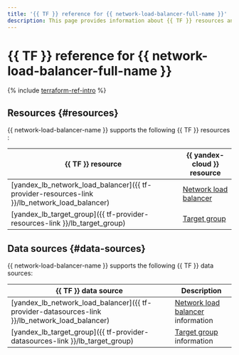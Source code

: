 ```yaml
---
title: '{{ TF }} reference for {{ network-load-balancer-full-name }}'
description: This page provides information about {{ TF }} resources and data sources supported by {{ network-load-balancer-name }}.
---
```


# {{ TF }} reference for {{ network-load-balancer-full-name }}

{% include [terraform-ref-intro](../_includes/terraform-ref-intro.md) %}

## Resources {#resources}

{{ network-load-balancer-name }} supports the following {{ TF }} resources :

| **{{ TF }} resource** | **{{ yandex-cloud }} resource** |
| --- | --- |
| [yandex_lb_network_load_balancer]({{ tf-provider-resources-link }}/lb_network_load_balancer) | [Network load balancer](./concepts/index.md) |
| [yandex_lb_target_group]({{ tf-provider-resources-link }}/lb_target_group) | [Target group](./concepts/target-resources.md) |

## Data sources {#data-sources}

{{ network-load-balancer-name }} supports the following {{ TF }} data sources:

| **{{ TF }} data source** | **Description** |
| --- | --- |
| [yandex_lb_network_load_balancer]({{ tf-provider-datasources-link }}/lb_network_load_balancer) | [Network load balancer](./concepts/index.md) information |
| [yandex_lb_target_group]({{ tf-provider-datasources-link }}/lb_target_group) | [Target group](./concepts/target-resources.md) information |